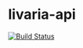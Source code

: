# livaria-api

[![Build Status](https://travis-ci.org/gilsonTSC/livaria-api.svg?branch=master)](https://travis-ci.org/gilsonTSC/livaria-api)
